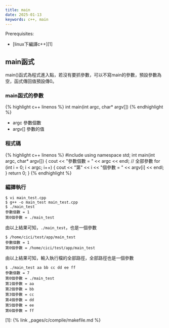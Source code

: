```yaml
---
title: main
date: 2025-01-13
keywords: c++, main
---
```

Prerequisites:
- [linux下編譯c++][1]

## main函式
main()函式為程式進入點，若沒有要抓參數，可以不寫main的參數，預設參數為空，函式傳回值預設傳0。

### main函式的參數

{% highlight c++ linenos %}
int main(int argc, char* argv[])
{% endhighlight %}
- argc 參數個數
- argv[] 參數的值

### 程式碼
{% highlight c++ linenos %}
#include <iostream>
using namespace std;
int main(int argc, char* argv[]) {
  cout << "參數個數 = " << argc << endl;
  // 全部參數
  for (int i = 0; i < argc; i++) {
    cout << "第" << i << "個參數 = " << argv[i] << endl;
  }
  return 0;
}
{% endhighlight %}

### 編譯執行
```
$ vi main_test.cpp
$ g++ -o main_test main_test.cpp
$ ./main_test
參數個數 = 1
第0個參數 = ./main_test
```
由以上結果可知，`./main_test`，也是一個參數

```
$ /home/cici/test/app/main_test
參數個數 = 1
第0個參數 = /home/cici/test/app/main_test
```
由以上結果可知，輸入執行檔的全部路徑，全部路徑也是一個參數

```
$ ./main_test aa bb cc dd ee ff
參數個數 = 7
第0個參數 = ./main_test
第1個參數 = aa
第2個參數 = bb
第3個參數 = cc
第4個參數 = dd
第5個參數 = ee
第6個參數 = ff
```

[1]: {% link _pages/c/compile/makefile.md %}